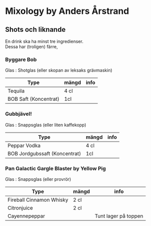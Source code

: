 # Mixology by Anders Årstrand

## Shots och liknande
En drink ska ha minst tre ingredienser.  
Dessa har (troligen) färre,

### Byggare Bob
Glas : Shotglas (eller skopan av leksaks grävmaskin)

|Type|mängd|info|
|----|-----|----|
|Tequila|4 cl||
|BOB Saft (Koncentrat)|1cl||

### Gubbjävel!
Glas : Snappsglas (eller liten kaffekopp)

|Type|mängd|info|
|----|-----|----|
|Peppar Vodka|4 cl||
|BOB Jordgubssaft (Koncentrat)|1cl||

### Pan Galactic Gargle Blaster by Yellow Pig
Glas : Snappsglas (eller provrör)

|Type|mängd|info|
|----|-----|----|
|Fireball Cinnamon Whisky|2 cl||
|Citronjuice|2 cl||
|Cayennepeppar||Tunt lager på toppen|

